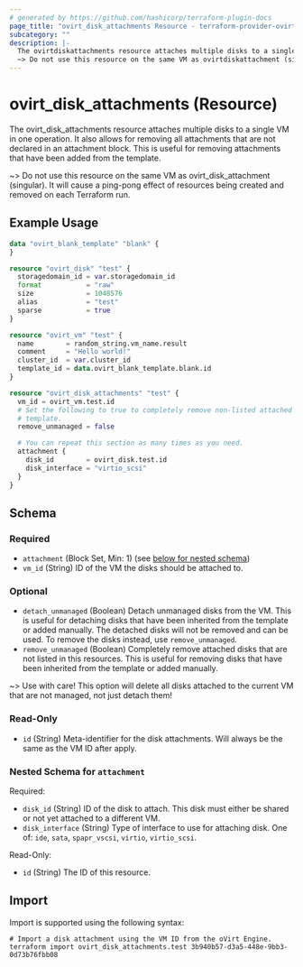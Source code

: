 ```yaml
---
# generated by https://github.com/hashicorp/terraform-plugin-docs
page_title: "ovirt_disk_attachments Resource - terraform-provider-ovirt"
subcategory: ""
description: |-
  The ovirtdiskattachments resource attaches multiple disks to a single VM in one operation. It also allows for removing all attachments that are not declared in an attachment block. This is useful for removing attachments that have been added from the template.
  ~> Do not use this resource on the same VM as ovirtdiskattachment (singular). It will cause a ping-pong effect of resources being created and removed on each Terraform run.
---
```


# ovirt_disk_attachments (Resource)

The ovirt_disk_attachments resource attaches multiple disks to a single VM in one operation. It also allows for removing all attachments that are not declared in an attachment block. This is useful for removing attachments that have been added from the template.

~> Do not use this resource on the same VM as ovirt_disk_attachment (singular). It will cause a ping-pong effect of resources being created and removed on each Terraform run.

## Example Usage

```terraform
data "ovirt_blank_template" "blank" {
}

resource "ovirt_disk" "test" {
  storagedomain_id = var.storagedomain_id
  format           = "raw"
  size             = 1048576
  alias            = "test"
  sparse           = true
}

resource "ovirt_vm" "test" {
  name        = random_string.vm_name.result
  comment     = "Hello world!"
  cluster_id  = var.cluster_id
  template_id = data.ovirt_blank_template.blank.id
}

resource "ovirt_disk_attachments" "test" {
  vm_id = ovirt_vm.test.id
  # Set the following to true to completely remove non-listed attached disks. This can be used to wipe disks from the
  # template.
  remove_unmanaged = false

  # You can repeat this section as many times as you need.
  attachment {
    disk_id        = ovirt_disk.test.id
    disk_interface = "virtio_scsi"
  }
}
```

<!-- schema generated by tfplugindocs -->
## Schema

### Required

- `attachment` (Block Set, Min: 1) (see [below for nested schema](#nestedblock--attachment))
- `vm_id` (String) ID of the VM the disks should be attached to.

### Optional

- `detach_unmanaged` (Boolean) Detach unmanaged disks from the VM. This is useful for detaching disks that have been inherited from the template or added manually. The detached disks will not be removed and can be used. To remove the disks instead, use `remove_unmanaged`.
- `remove_unmanaged` (Boolean) Completely remove attached disks that are not listed in this resources. This is useful for removing disks that have been inherited from the template or added manually.

~> Use with care! This option will delete all disks attached to the current VM that are not managed, not just detach them!

### Read-Only

- `id` (String) Meta-identifier for the disk attachments. Will always be the same as the VM ID after apply.

<a id="nestedblock--attachment"></a>
### Nested Schema for `attachment`

Required:

- `disk_id` (String) ID of the disk to attach. This disk must either be shared or not yet attached to a different VM.
- `disk_interface` (String) Type of interface to use for attaching disk. One of: `ide`, `sata`, `spapr_vscsi`, `virtio`, `virtio_scsi`.

Read-Only:

- `id` (String) The ID of this resource.

## Import

Import is supported using the following syntax:

```shell
# Import a disk attachment using the VM ID from the oVirt Engine.
terraform import ovirt_disk_attachments.test 3b940b57-d3a5-448e-9bb3-0d73b76fbb08
```
